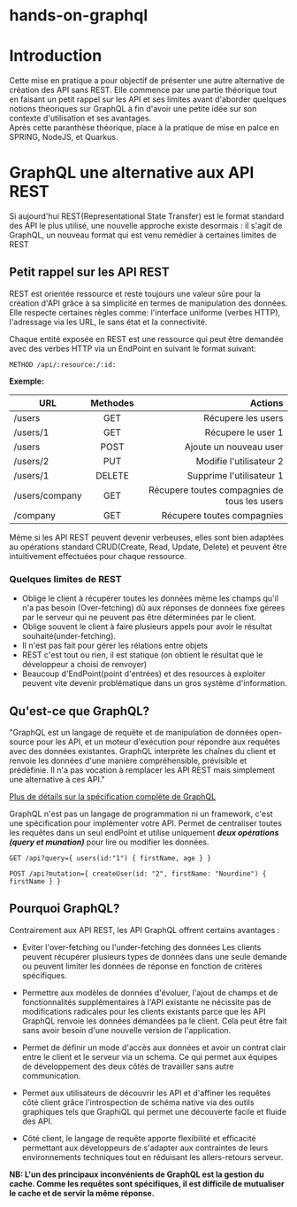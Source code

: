 # hands-on-graphql

# Introduction
Cette mise en pratique a pour objectif de présenter une autre alternative de création des API sans REST. 
Elle commence par une partie théorique tout en faisant un petit rappel sur les API et ses limites avant d'aborder quelques notions théoriques sur GraphQL à fin d'avoir une petite idée sur son contexte d'utilisation et ses avantages.  
Après cette paranthèse théorique, place à la pratique de mise en palce en SPRING, NodeJS, et Quarkus.


# GraphQL une alternative aux API REST
Si aujourd'hui REST(Representational State Transfer) est le format standard des API le plus utilisé, une nouvelle approche existe desormais : il s'agit de GraphQL, un nouveau format qui est venu remédier à certaines limites de REST

## Petit rappel sur les API REST
REST est orientée ressource et reste toujours une valeur sûre pour la création d'API grâce à sa simplicité en termes de manipulation des données. Elle respecte certaines règles comme: l'interface uniforme (verbes HTTP), l'adressage via les URL, le sans état et la connectivité.

Chaque entité exposée en REST est une ressource qui peut être demandée avec des verbes HTTP via un EndPoint en suivant le format suivant:

`METHOD /api/:resource:/:id:`

**Exemple:**

| URL           | Methodes      | Actions  |
| ------------- |:-------------:| -----:|
| /users        | GET           | Récupere les users |
| /users/1      | GET           | Récupere le user 1 |
| /users        | POST          | Ajoute un nouveau user |
| /users/2      | PUT           | Modifie l'utilisateur 2 |
| /users/1      | DELETE        | Supprime l'utilisateur 1 |
| /users/company | GET          | Récupere toutes compagnies de tous les users |
| /company      | GET          | Récupere toutes compagnies |

Même si les API REST peuvent devenir verbeuses, elles sont bien adaptées au opérations standard CRUD(Create, Read, Update, Delete) et peuvent être intuitivement effectuées pour chaque ressource.

### Quelques limites de REST

 - Oblige le client à récupérer toutes les données même les champs qu'il n'a pas besoin (Over-fetching) dû aux réponses de données fixe gérees par le serveur qui ne peuvent pas être déterminées par le client. 
 - Oblige souvent le client à faire plusieurs appels pour avoir le résultat souhaité(under-fetching).
 - Il n'est pas fait pour gérer les rélations entre objets
 - REST c'est tout ou rien, il est statique (on obtient le résultat que le développeur a choisi de renvoyer)
 - Beaucoup d'EndPoint(point d'entrées) et des resources à exploiter peuvent vite devenir problématique dans un gros système d'information.
 

## Qu'est-ce que GraphQL?
"GraphQL est un langage de requête et de manipulation de données open-source pour les API, et un moteur d'exécution pour répondre aux requêtes avec des données existantes. GraphQL interprète les chaînes du client et renvoie les données d'une manière compréhensible, prévisible et prédéfinie. Il n'a pas vocation à remplacer les API REST mais simplement une alternative à ces API."

[Plus de détails sur la spécification complète de GraphQL](https://graphql.org/)

GraphQL n'est pas un langage de programmation ni un framework, c'est une spécification pour implémenter votre API. Permet de centraliser toutes les requêtes dans un seul endPoint et utilise uniquement ***deux opérations (query et munation)*** pour lire ou modifier les données.

 `GET /api?query={ users(id:"1") { firstName, age } }` 
 
 `POST /api?mutation={ createUser(id: "2", firstName: "Nourdine") { firstName } }`

## Pourquoi GraphQL?
Contrairement aux API REST, les API GraphQL offrent certains avantages : 

 - Eviter l'over-fetching ou l'under-fetching des données
   Les clients peuvent récupérer plusieurs types de données dans une seule demande ou peuvent limiter les données de réponse en fonction de critères spécifiques. 
   
 - Permettre aux modèles de données d'évoluer, l'ajout de champs et de fonctionnalités supplémentaires à l'API existante ne nécissite pas de modifications radicales pour les clients existants parce que les API GraphQL renvoie les données démandées pa le client. Cela peut être fait sans avoir besoin d'une nouvelle version de l'application.
 
 - Permet de définir un mode d'accès aux données et avoir un contrat clair entre le client et le serveur via un schema. Ce qui permet aux équipes de développement des deux côtés de travailler sans autre communication.
 
 - Permet aux utilisateurs de découvrir les API et d'affiner les requêtes côté client grâce l'introspection de schéma native via des outils graphiques tels que GraphiQL qui permet une découverte facile et fluide des API.
 
- Côté client, le langage de requête apporte flexibilité et efficacité permettant aux développeurs de s'adapter aux contraintes de leurs environnements techniques tout en réduisant les allers-retours serveur.

**NB: L'un des principaux inconvénients de GraphQL est la gestion du cache. Comme les requêtes sont spécifiques, il est difficile de mutualiser le cache et de servir la même réponse.**